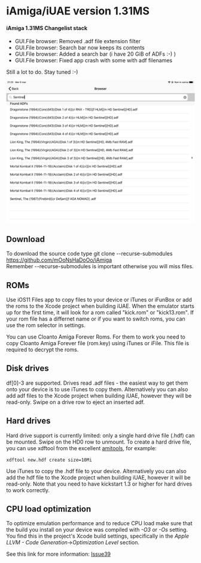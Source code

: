 # iAmiga/iUAE version 1.31MS

#### iAmiga 1.31MS Changelist stack<br>

- GUI.File browser: Removed .adf file extension filter<br>
- GUI.File browser: Search bar now keeps its contents<br>
- GUI.File browser: Added a search bar (i have 20 GiB of ADFs :-) )<br>
- GUI.File browser: Fixed app crash with some with adf filenames<br>

Still a lot to do. Stay tuned :-)

![alt text](https://github.com/mOoNsHaDoOo/Images/blob/master/iAmigaNew.jpg?raw=true)

## Download

To download the source code type git clone --recurse-submodules https://github.com/mOoNsHaDoOo/iAmiga<br>
Remember --recurse-submodules is important otherwise you will miss files.

## ROMs
Use iOS11 Files app to copy files to your device or iTunes or iFunBox or add the roms to the Xcode project when building iUAE.  When the emulator starts up for the first time, it will look for a rom called "kick.rom" or "kick13.rom".  If your rom file has a differnet name or if you want to switch roms, you can use the rom selector in settings.

You can use Cloanto Amiga Forever Roms. For them to work you need to copy Cloanto Amiga Forever file (rom.key) using iTunes or iFile. This file is required to decrypt the roms.

## Disk drives

df[0]-3 are supported.  Drives read .adf files - the easiest way to get them onto your device is to use iTunes to copy them.  Alternatively you can also add adf files to the Xcode project when building iUAE, however they will be read-only.  Swipe on a drive row to eject an inserted adf.

## Hard drives

Hard drive support is currently limited:  only a single hard drive file (.hdf) can be mounted.  Swipe on the HD0 row to unmount.
To create a hard drive file, you can use xdftool from the excellent [amitools](https://github.com/cnvogelg/amitools), for example:

```
xdftool new.hdf create size=10Mi
```

Use iTunes to copy the .hdf file to your device.  Alternatively you can also add the hdf file to the Xcode project when building iUAE, however it will be read-only.
Note that you need to have kickstart 1.3 or higher for hard drives to work correctly.

## CPU load optimization

To optimize emulation performance and to reduce CPU load make sure that the build you install on your device was compiled with *-O3* or *-Os* setting.  
You find this in the project's Xcode build settings, specifically in the *Apple LLVM - Code Generation*->*Optimization Level* section.

See this link for more information: [Issue39](https://github.com/emufreak/iAmiga/issues/39)
